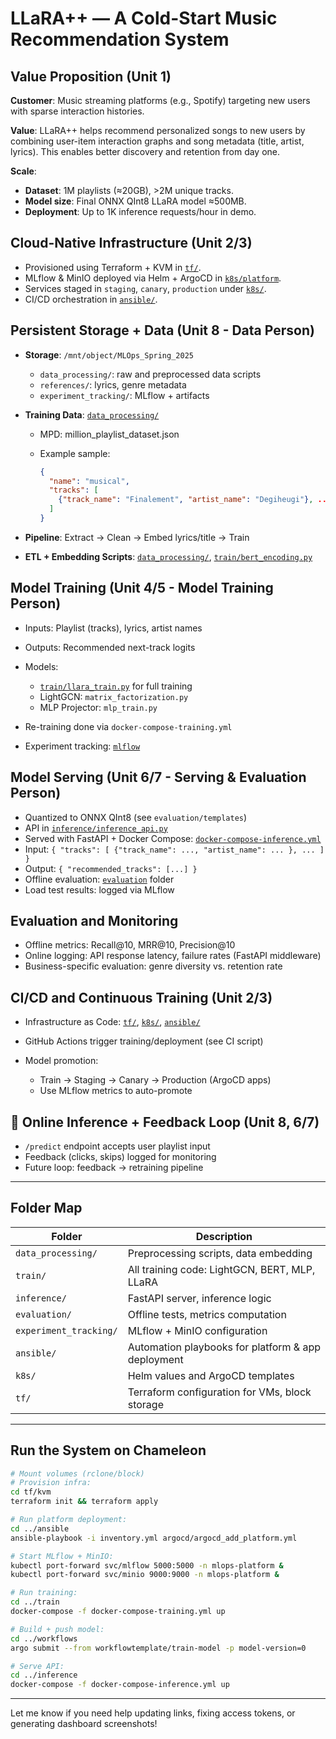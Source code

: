 # LLaRA++ — A Cold-Start Music Recommendation System

##  Value Proposition (Unit 1)

**Customer**: Music streaming platforms (e.g., Spotify) targeting new users with sparse interaction histories.

**Value**: LLaRA++ helps recommend personalized songs to new users by combining user-item interaction graphs and song metadata (title, artist, lyrics). This enables better discovery and retention from day one.

**Scale**:

* **Dataset**: 1M playlists (≈20GB), >2M unique tracks.
* **Model size**: Final ONNX QInt8 LLaRA model ≈500MB.
* **Deployment**: Up to 1K inference requests/hour in demo.

##  Cloud-Native Infrastructure (Unit 2/3)

* Provisioned using Terraform + KVM in [`tf/`](./tf/).
* MLflow & MinIO deployed via Helm + ArgoCD in [`k8s/platform`](./k8s/platform).
* Services staged in `staging`, `canary`, `production` under [`k8s/`](./k8s).
* CI/CD orchestration in [`ansible/`](./ansible).

##  Persistent Storage + Data (Unit 8 - Data Person)

* **Storage**: `/mnt/object/MLOps_Spring_2025`

  * `data_processing/`: raw and preprocessed data scripts
  * `references/`: lyrics, genre metadata
  * `experiment_tracking/`: MLflow + artifacts

* **Training Data**: [`data_processing/`](./data_processing)

  * MPD: million\_playlist\_dataset.json
  * Example sample:

    ```json
    {
      "name": "musical",
      "tracks": [
        {"track_name": "Finalement", "artist_name": "Degiheugi"}, ...
      ]
    }
    ```

* **Pipeline**: Extract → Clean → Embed lyrics/title → Train

* **ETL + Embedding Scripts**: [`data_processing/`](./data_processing), [`train/bert_encoding.py`](./train/bert_encoding.py)

##  Model Training (Unit 4/5 - Model Training Person)

* Inputs: Playlist (tracks), lyrics, artist names
* Outputs: Recommended next-track logits
* Models:

  * [`train/llara_train.py`](./train/llara_train.py) for full training
  * LightGCN: `matrix_factorization.py`
  * MLP Projector: `mlp_train.py`
* Re-training done via `docker-compose-training.yml`
* Experiment tracking: [`mlflow`](http://129.114.25.37:5000)

##  Model Serving (Unit 6/7 - Serving & Evaluation Person)

* Quantized to ONNX QInt8 (see `evaluation/templates`)
* API in [`inference/inference_api.py`](./inference/inference_api.py)
* Served with FastAPI + Docker Compose: [`docker-compose-inference.yml`](./inference/docker-compose-inference.yml)
* Input: `{ "tracks": [ {"track_name": ..., "artist_name": ... }, ... ] }`
* Output: `{ "recommended_tracks": [...] }`
* Offline evaluation: [`evaluation`](./evaluation) folder
* Load test results: logged via MLflow

##  Evaluation and Monitoring

* Offline metrics: Recall\@10, MRR\@10, Precision\@10
* Online logging: API response latency, failure rates (FastAPI middleware)
* Business-specific evaluation: genre diversity vs. retention rate

##  CI/CD and Continuous Training (Unit 2/3)

* Infrastructure as Code: [`tf/`](./tf), [`k8s/`](./k8s), [`ansible/`](./ansible)
* GitHub Actions trigger training/deployment (see CI script)
* Model promotion:

  * Train → Staging → Canary → Production (ArgoCD apps)
  * Use MLflow metrics to auto-promote

## 📡 Online Inference + Feedback Loop (Unit 8, 6/7)

* `/predict` endpoint accepts user playlist input
* Feedback (clicks, skips) logged for monitoring
* Future loop: feedback → retraining pipeline

---

##  Folder Map

| Folder                 | Description                                        |
| ---------------------- | -------------------------------------------------- |
| `data_processing/`     | Preprocessing scripts, data embedding              |
| `train/`               | All training code: LightGCN, BERT, MLP, LLaRA      |
| `inference/`           | FastAPI server, inference logic                    |
| `evaluation/`          | Offline tests, metrics computation                 |
| `experiment_tracking/` | MLflow + MinIO configuration                       |
| `ansible/`             | Automation playbooks for platform & app deployment |
| `k8s/`                 | Helm values and ArgoCD templates                   |
| `tf/`                  | Terraform configuration for VMs, block storage     |

---

##  Run the System on Chameleon

```bash
# Mount volumes (rclone/block)
# Provision infra:
cd tf/kvm
terraform init && terraform apply

# Run platform deployment:
cd ../ansible
ansible-playbook -i inventory.yml argocd/argocd_add_platform.yml

# Start MLflow + MinIO:
kubectl port-forward svc/mlflow 5000:5000 -n mlops-platform &
kubectl port-forward svc/minio 9000:9000 -n mlops-platform &

# Run training:
cd ../train
docker-compose -f docker-compose-training.yml up

# Build + push model:
cd ../workflows
argo submit --from workflowtemplate/train-model -p model-version=0

# Serve API:
cd ../inference
docker-compose -f docker-compose-inference.yml up
```

---

Let me know if you need help updating links, fixing access tokens, or generating dashboard screenshots!
